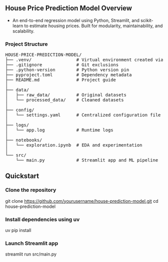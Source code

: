 ## House Price Prediction Model Overview
- An end-to-end regression model using Python, Streamlit, and scikit-learn to estimate housing prices. Built for modularity, maintainability, and scalability.

### Project Structure
<pre>
HOUSE-PRICE-PREDICTION-MODEL/
├── .venv/                 # Virtual environment created via uv
├── .gitignore             # Git exclusions
├── .python-version        # Python version pin
├── pyproject.toml         # Dependency metadata
├── README.md              # Project guide
│
├── data/
│   ├── raw_data/          # Original datasets
│   └── processed_data/    # Cleaned datasets
│
├── config/
│   └── settings.yaml      # Centralized configuration file
│
├── logs/
│   └── app.log            # Runtime logs
│
├── notebooks/
│   └── exploration.ipynb  # EDA and experimentation
│
└── src/
    └── main.py            # Streamlit app and ML pipeline
</pre>

## Quickstart

### Clone the repository
git clone https://github.com/yourusername/house-prediction-model.git
cd house-prediction-model

### Install dependencies using uv
uv pip install

### Launch Streamlit app
streamlit run src/main.py

